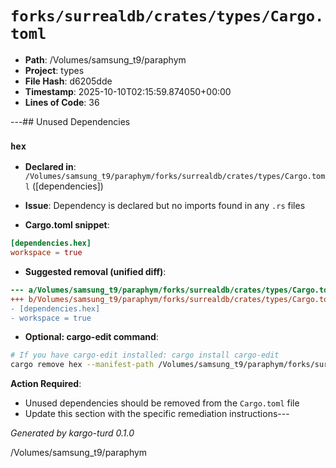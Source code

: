 # `forks/surrealdb/crates/types/Cargo.toml`

- **Path**: /Volumes/samsung_t9/paraphym
- **Project**: types
- **File Hash**: d6205dde  
- **Timestamp**: 2025-10-10T02:15:59.874050+00:00  
- **Lines of Code**: 36

---## Unused Dependencies
### `hex`

- **Declared in**: `/Volumes/samsung_t9/paraphym/forks/surrealdb/crates/types/Cargo.toml` ([dependencies])
- **Issue**: Dependency is declared but no imports found in any `.rs` files

- **Cargo.toml snippet**:
```toml
[dependencies.hex]
workspace = true
```

- **Suggested removal (unified diff)**:
```diff
--- a/Volumes/samsung_t9/paraphym/forks/surrealdb/crates/types/Cargo.toml
+++ b/Volumes/samsung_t9/paraphym/forks/surrealdb/crates/types/Cargo.toml
- [dependencies.hex]
- workspace = true
```

- **Optional: cargo-edit command**:
```bash
# If you have cargo-edit installed: cargo install cargo-edit
cargo remove hex --manifest-path /Volumes/samsung_t9/paraphym/forks/surrealdb/crates/types/Cargo.toml
```

**Action Required**:
- Unused dependencies should be removed from the `Cargo.toml` file
- Update this section with the specific remediation instructions---

*Generated by kargo-turd 0.1.0*

/Volumes/samsung_t9/paraphym